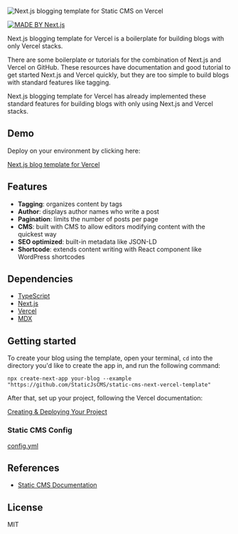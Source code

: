 ![Next.js blogging template for Static CMS on Vercel](https://github.com/StaticJsCMS/static-cms-next-vercel-template/assets/1388138/51fc586a-b150-4ca7-afd8-95c18961b14f)

[![MADE BY Next.js](https://img.shields.io/badge/MADE%20BY%20Next.js-000000.svg?style=flat&logo=Next.js&labelColor=000)](https://nextjs.org/)

Next.js blogging template for Vercel is a boilerplate for building blogs with only Vercel stacks.

There are some boilerplate or tutorials for the combination of Next.js and Vercel on GitHub. These resources have documentation and good tutorial to get started Next.js and Vercel quickly, but they are too simple to build blogs with standard features like tagging.

Next.js blogging template for Vercel has already implemented these standard features for building blogs with only using Next.js and Vercel stacks.

## Demo

Deploy on your environment by clicking here:

[Next.js blog template for Vercel](https://static-cms-next-vercel-template.vercel.app/)

## Features

- **Tagging**: organizes content by tags
- **Author**: displays author names who write a post
- **Pagination**: limits the number of posts per page
- **CMS**: built with CMS to allow editors modifying content with the quickest way
- **SEO optimized**: built-in metadata like JSON-LD
- **Shortcode**: extends content writing with React component like WordPress shortcodes

## Dependencies

- [TypeScript](https://www.typescriptlang.org/)
- [Next.js](https://nextjs.org/)
- [Vercel](https://vercel.com/)
- [MDX](https://mdxjs.com/)

## Getting started

To create your blog using the template, open your terminal, `cd` into the directory you'd like to create the app in,
and run the following command:

```
npx create-next-app your-blog --example "https://github.com/StaticJsCMS/static-cms-next-vercel-template"
```

After that, set up your project, following the Vercel documentation:

[Creating & Deploying Your Project](https://vercel.com/docs/concepts/get-started/deploy)

### Static CMS Config

[config.yml](src/config.ts)

## References

- [Static CMS Documentation](https://staticcms.org/docs/intro/)

## License

MIT

